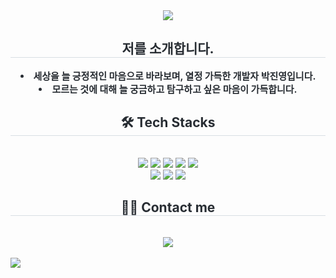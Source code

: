 <div align= "center">
    <img src="https://capsule-render.vercel.app/api?type=waving&color=gradient&height=120&text=Welcome%20to%20Hecarim's&animation=fadeIn&fontColor=000000&fontSize=50" />
    </div>
    <div align= "center"> 
    <h2 style="border-bottom: 1px solid #d8dee4; color: #282d33;"> 저를 소개합니다. </h2>  
    <div style="font-weight: 700; font-size: 15px; text-align: center; color: #282d33;"> <li> 세상을 늘 긍정적인 마음으로 바라보며, 열정 가득한 개발자 박진영입니다.</li><li> 모르는 것에 대해 늘 궁금하고 탐구하고 싶은 마음이 가득합니다. </div> 
    </div>
    <div align= "center">
    <h2 style="border-bottom: 1px solid #d8dee4; color: #282d33;"> 🛠️ Tech Stacks </h2> <br> 
    <div style="margin: 0 auto; text-align: center;" align= "center"> <img src="https://img.shields.io/badge/CSS3-1572B6?style=for-the-badge&logo=CSS3&logoColor=white">
          <img src="https://img.shields.io/badge/Github-181717?style=for-the-badge&logo=Github&logoColor=white">
          <img src="https://img.shields.io/badge/jQuery-0769AD?style=for-the-badge&logo=jQuery&logoColor=white">
          <img src="https://img.shields.io/badge/Java-007396?style=for-the-badge&logo=Java&logoColor=white">
          <img src="https://img.shields.io/badge/Javascript-F7DF1E?style=for-the-badge&logo=Javascript&logoColor=white">
          <br/><img src="https://img.shields.io/badge/MySQL-4479A1?style=for-the-badge&logo=MySQL&logoColor=white">
          <img src="https://img.shields.io/badge/HTML5-E34F26?style=for-the-badge&logo=HTML5&logoColor=white">
          <img src="https://img.shields.io/badge/Spring-6DB33F?style=for-the-badge&logo=Spring&logoColor=white">
          </div>
    </div>
    <div align= "center">
    <h2 style="border-bottom: 1px solid #d8dee4; color: #282d33;"> 🧑‍💻 Contact me </h2> <br> 
    <div align= "center"> <a href=https://www.instagram.com/jinn.young062/> <img src="https://img.shields.io/badge/Instagram-E4405F?style=for-the-badge&logo=Instagram&logoColor=white&link=https://www.instagram.com/jinn.young062/"> </a>
          </div>  <br> 
    <div align= "center">  </div> 
    </div>

<div aling="center">    
    <img src="https://capsule-render.vercel.app/api?type=waving&height=90&section=footer" />    
</div>
